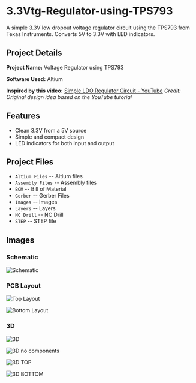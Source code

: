 # 3.3Vtg-Regulator-using-TPS793
A simple 3.3V low dropout voltage regulator circuit using the TPS793 from Texas Instruments. Converts 5V to 3.3V with LED indicators.

## Project Details

**Project Name:** Voltage Regulator using TPS793

**Software Used:** Altium

**Inspired by this video:** [Simple LDO Regulator Circuit - YouTube](https://www.youtube.com/watch?v=0cwvYz2HmLw)
*Credit: Original design idea based on the YouTube tutorial*

## Features
- Clean 3.3V from a 5V source
- Simple and compact design
- LED indicators for both input and output

## Project Files
- `Altium Files` -- Altium files
- `Assembly Files` -- Assembly files
- `BOM` -- Bill of Material
- `Gerber` -- Gerber Files
- `Images` -- Images
- `Layers` -- Layers
- `NC Drill` -- NC Drill
- `STEP` -- STEP file
  

## Images

### Schematic

![Schematic](https://github.com/user-attachments/assets/89798456-5a24-40b1-8e85-5b0fa5e93a89)


### PCB Layout

![Top Layout ](https://github.com/user-attachments/assets/514a8cd2-ee7e-40bb-87c0-3c8f5b386bbf)

![Bottom Layout](https://github.com/user-attachments/assets/3b5b7a58-165a-499f-8742-071e5df22894)

### 3D

![3D](https://github.com/user-attachments/assets/b663761f-87ec-466d-aab2-6df3d7e15276)

![3D no components](https://github.com/user-attachments/assets/b70fec9d-8377-45f8-b66f-b294d8ee534e)

![3D TOP](https://github.com/user-attachments/assets/2ec66301-e3a5-4b22-9ecf-5f12de162a67)

![3D BOTTOM](https://github.com/user-attachments/assets/8edb6a03-d762-4695-97a8-63d6e9b702b4)


